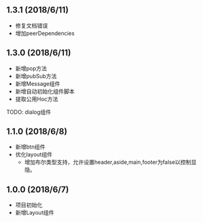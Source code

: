
## 1.3.1 (2018/6/11)
- 修复文档错误
- 增加peerDependencies

## 1.3.0 (2018/6/11)

- 新增pop方法
- 新增pubSub方法
- 新增Message组件
- 新增自动初始化组件脚本
- 提取公用Hoc方法

TODO: dialog组件


## 1.1.0 (2018/6/8)

- 新增btn组件
- 优化layout组件
    - 增加布尔类型支持，允许设置header,aside,main,footer为false以控制显隐。


## 1.0.0 (2018/6/7)

- 项目初始化
- 新增Layout组件